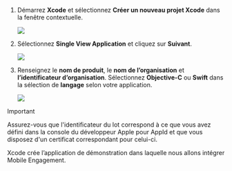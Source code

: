1. Démarrez **Xcode** et sélectionnez **Créer un nouveau projet Xcode** dans la fenêtre contextuelle.
   
    ![](./media/mobile-engagement-create-new-ios-app/xcode-new-project.png)
2. Sélectionnez **Single View Application** et cliquez sur **Suivant**.
   
    ![](./media/mobile-engagement-create-new-ios-app/xcode-simple-view.png)
3. Renseignez le **nom de produit**, le **nom de l’organisation** et **l’identificateur d’organisation**. Sélectionnez **Objective-C** ou **Swift** dans la sélection de **langage** selon votre application.
   
    ![](./media/mobile-engagement-create-new-ios-app/xcode-project-props.png)

> [!IMPORTANT]
> Assurez-vous que l'identificateur du lot correspond à ce que vous avez défini dans la console du développeur Apple pour AppId et que vous disposez d'un certificat correspondant pour celui-ci. 
> 
> 

Xcode crée l’application de démonstration dans laquelle nous allons intégrer Mobile Engagement.

